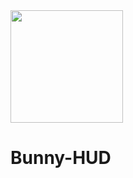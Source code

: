 <img src="https://github.com/marzent/Bunny-HUD/raw/main/BunnyHUD/Assets.xcassets/AppIcon.appiconset/Yuuki.png " width="180em" > 

# Bunny-HUD
